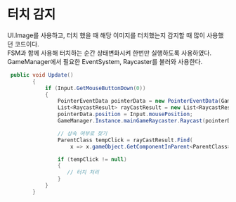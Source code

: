 # 터치 감지  
UI.Image를 사용하고, 터치 했을 때 해당 이미지를 터치했는지 감지할 때 많이 사용했던 코드이다.  
FSM과 함께 사용해 터치하는 순간 상태변화시켜 한번만 실행하도록 사용하였다.  
GameManager에서 필요한 EventSystem, Raycaster를 불러와 사용한다.  


```C#
 public void Update()
        {
            if (Input.GetMouseButtonDown(0))
            {
                PointerEventData pointerData = new PointerEventData(GameManager.Instance.eventSystem);
                List<RaycastResult> rayCastResult = new List<RaycastResult>();
                pointerData.position = Input.mousePosition;
                GameManager.Instance.mainGameRaycaster.Raycast(pointerData, rayCastResult);

                // 상속 여부로 찾기 
                ParentClass tempClick = rayCastResult.Find(
                    x => x.gameObject.GetComponentInParent<ParentClass>() != null).gameObject?.GetComponentInParent<Parent>();

                if (tempClick != null)
                {
                   // 터치 처리 
                }
            }
        }

```
